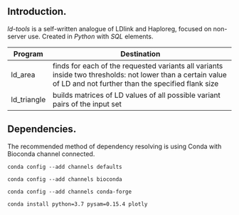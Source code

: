 ## Introduction.
_ld-tools_ is a self-written analogue of LDlink and Haploreg, focused on non-server use. Created in _Python_ with _SQL_ elements.

| Program | Destination |
| ------- | ----------- |
| ld_area | finds for each of the requested variants all variants inside two thresholds: not lower than a certain value of LD and not further than the specified flank size |
| ld_triangle | builds matrices of LD values of all possible variant pairs of the input set |

## Dependencies.
The recommended method of dependency resolving is using Conda with Bioconda channel connected.
```
conda config --add channels defaults
```
```
conda config --add channels bioconda
```
```
conda config --add channels conda-forge
```
```
conda install python=3.7 pysam=0.15.4 plotly
```

